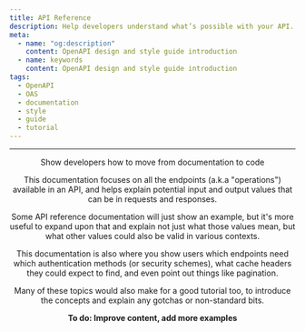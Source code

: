 ```yaml
---
title: API Reference
description: Help developers understand what’s possible with your API.
meta:
  - name: "og:description"
    content: OpenAPI design and style guide introduction
  - name: keywords
    content: OpenAPI design and style guide introduction
tags:
  - OpenAPI
  - OAS
  - documentation
  - style
  - guide
  - tutorial
---
```


<Header/>

---

Show developers how to move from documentation to code

This documentation focuses on all the endpoints (a.k.a "operations") available in an API, and helps explain potential input and output values that can be in requests and responses.

Some API reference documentation will just show an example, but it's more useful to expand upon that and explain not just what those values mean, but what other values could also be valid in various contexts.

This documentation is also where you show users which endpoints need which authentication methods (or security schemes), what cache headers they could expect to find, and even point out things like pagination.

Many of these topics would also make for a good tutorial too, to introduce the concepts and explain any gotchas or non-standard bits.

**To do: Improve content, add more examples**